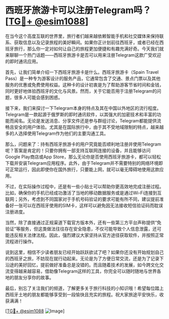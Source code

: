 # 西班牙旅游卡可以注册Telegram吗？[[TG💪+ @esim1088](https://t.me/s/esim1088)]

在当今这个高度互联的世界里，旅行者们越来越依赖智能手机和社交媒体来保持联系、获取信息以及记录旅程的美好瞬间。如果你正计划前往西班牙，或者已经在西班牙旅行，那么你一定对如何让自己的旅程更加便捷和有趣充满好奇。今天我们就来聊聊一个热门话题——西班牙旅游卡是否可以用来注册Telegram这款广受欢迎的即时通讯应用。

首先，让我们简单介绍一下西班牙旅游卡是什么。西班牙旅游卡（Spain Travel Pass）是一种专为游客设计的服务产品，它通常包含了交通、景点门票以及其他服务的优惠或免费使用权益。这种卡的设计初衷是为了帮助游客节省时间和金钱，同时更好地体验西班牙的文化与风景。然而，关于它能否用于注册Telegram的问题，很多人可能会感到困惑。

接下来，我们来探讨一下Telegram本身的特点及其在中国以外地区的流行程度。Telegram是一款起源于俄罗斯的即时通讯软件，以其强大的加密技术和丰富的功能而闻名。无论是发送消息、分享文件还是参与群组讨论，Telegram都能提供流畅且安全的用户体验。尤其是在国际旅行中，由于其不受地域限制的特点，越来越多的人选择使用Telegram作为他们的主要沟通工具。

那么，问题来了：持有西班牙旅游卡的用户究竟能否顺利地注册并使用Telegram呢？答案是肯定的！只要你拥有一部支持互联网连接的设备，并且能够访问Google Play商店或App Store，那么无论你是否使用西班牙旅游卡，都可以轻松下载并安装Telegram应用程序。此外，由于Telegram并不需要特别的网络环境即可正常运行，因此即使你在国外旅行，只要能上网，就可以毫无障碍地使用这款应用。

不过，在实际操作过程中，还是有一些小贴士可以帮助你更高效地完成注册过程。比如，确保你的手机已经成功激活了当地的移动数据服务或是通过Wi-Fi连接到互联网；另外，考虑到不同国家对于手机号码验证的要求可能有所不同，建议提前准备好一张可以在西班牙使用的SIM卡，这样可以避免因无法接收短信验证码而耽误注册进度。

当然，除了直接通过正规渠道下载官方版本外，还有一些第三方平台声称提供“免验证”等服务，但这类做法往往存在安全隐患，不仅可能导致个人信息泄露，还可能违反相关法律法规。因此，强烈建议大家坚持从官方途径获取软件，并按照正常流程进行操作。

说到这里，相信不少读者朋友已经开始跃跃欲试了吧？如果你还没有开始规划自己的西班牙之旅，不妨现在就行动起来。无论是为了方便日常交流，还是为了记录下沿途的美好回忆，提前做好准备总是没错的。而且随着技术的发展，如今跨文化交流变得越来越容易，借助像Telegram这样的工具，你完全可以随时随地与世界各地的朋友分享你的故事。

最后，别忘了关注我们的频道，了解更多关于旅行科技的小知识哦！希望每位踏上西班牙土地的朋友都能够享受到一段愉快且充实的旅程。祝大家旅途平安快乐，收获满满！

[[TG💪+ @esim1088](https://t.me/s/esim1088) ![Image](https://i.postimg.cc/4NQfJmqS/Snipaste-2025-05-13-00-14-12.png)]